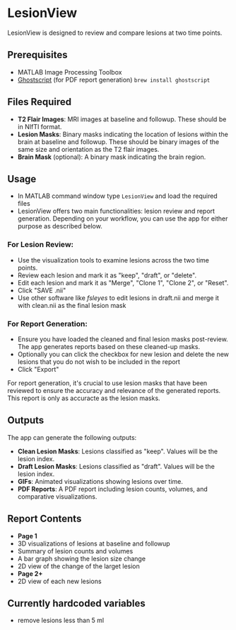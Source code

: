 # LesionView

LesionView is designed to review and compare lesions at two time points. 

## Prerequisites

- MATLAB Image Processing Toolbox
- [Ghostscript](https://www.ghostscript.com/) (for PDF report generation)
    `brew install ghostscript`

## Files Required

- **T2 Flair Images**: MRI images at baseline and followup. These should be in NIfTI format.
- **Lesion Masks**: Binary masks indicating the location of lesions within the brain at baseline and followup. These should be binary images of the same size and orientation as the T2 flair images.
- **Brain Mask** (optional): A binary mask indicating the brain region. 

## Usage

- In MATLAB command window type `LesionView` and load the required files
- LesionView offers two main functionalities: lesion review and report generation. Depending on your workflow, you can use the app for either purpose as described below.

### For Lesion Review:
- Use the visualization tools to examine lesions across the two time points.
- Review each lesion and mark it as "keep", "draft", or "delete".
- Edit each lesion and mark it as "Merge", "Clone 1", "Clone 2", or "Reset".
- Click "SAVE .nii"
- Use other software like *fsleyes* to edit lesions in draft.nii and merge it with clean.nii as the final lesion mask 

### For Report Generation:
- Ensure you have loaded the cleaned and final lesion masks post-review. The app generates reports based on these cleaned-up masks.
- Optionally you can click the checkbox for new lesion and delete the new lesions that you do not wish to be included in the report
- Click "Export" 

For report generation, it's crucial to use lesion masks that have been reviewed to ensure the accuracy and relevance of the generated reports. This report is only as accuracte as the lesion masks. 


## Outputs

The app can generate the following outputs:

- **Clean Lesion Masks**: Lesions classified as "keep". Values will be the lesion index.
- **Draft Lesion Masks**: Lesions classified as "draft". Values will be the lesion index. 
- **GIFs**: Animated visualizations showing lesions over time.
- **PDF Reports**: A PDF report including lesion counts, volumes, and comparative visualizations.

## Report Contents
- **Page 1**
- 3D visualizations of lesions at baseline and followup
- Summary of lesion counts and volumes
- A bar graph showing the lesion size change
- 2D view of the change of the larget lesion
- **Page 2+**
- 2D view of each new lesions

## Currently hardcoded variables 
- remove lesions less than 5 ml 





